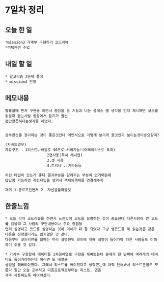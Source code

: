 # 7일차 정리

## 오늘 한 일    
    *mission3 가계부 구현하기 코드리뷰
    *객체관련 수업
    
## 내일 할 일
    * 알고리즘 3문제 풀이
    * mission4 진행

## 메모내용   

    발표할때 먼저 구현을 하면서 중점을 둔 기능과 나눈 클래스 별 생각을 먼저 제시하면 코드를 읽을때 듣는사람 입장에서 듣기가 훨씬
    편안할듯하다는생각을 하였다.

    
    공부한것을 정리하는 것이 좋은것인데 어떤식으로 어떻게 보이게 할것인가 보이는것이중요할까?
    
    (자바의경우)
    자료구조 - 1리스트나배열로 90프로 커버가능!(어레이리스트 특히)
                       2맵사용(특히 해시맵)
                       3.셋 사용
                       4.트리나 ..기타등등
    
    리턴 타입이 있는게 좋다 결과부분을 알려주는 부분이 없기때문에
    답답함 가능하면 리턴타입을 생겨서 객체와객체를 연결해주자
    
    재귀 1.종료조건먼저 2. 자신을불러올것


 
 ## 한줄느낌   
 
    * 오늘 각자 코드리뷰를 하면서 느낀것이 코드를 설명하는 것이 중요한데 다른사람이 짠 코드를 읽을때 그 사람의 구현내용이나 주요 중점을
    먼저 설명하고 코드를 설명하는 것이 이해가 더 잘 되었다 그냥 생코드를 쭉 읽는것은 같은 내용을 진행했더라도 쉽지않은 것 같다.
    다음부터 코드리뷰를 할때는 미리 설명한뒤 코드에 대해 설명이 들어가야 다른 사람들도 이해하기 쉬울 것 같다.
    
    * 가계부 구현할때 데이터를 2차원배열로 구현을 해버렸는데 문제가 한 날짜에 여러개의 데이터도 들어가야하는데 이러면 또 배열을
    생성을 해버려야했다. 그래서 리스트를 써야겠다고 생각했는데 아직 안써봐서 리스트문법도 모른다 일단 오늘 공부하고 다음프로젝트부터는 리스트, 맵을
    자주 사용하도록 하여야겠다. 
    
    